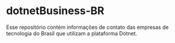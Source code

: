 # dotnetBusiness-BR
Esse repositório contém informações de contato das empresas de tecnologia do Brasil que utilizam a plataforma Dotnet.
